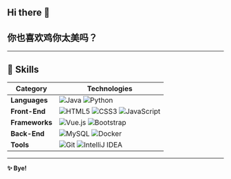 ## Hi there 👋  
## 你也喜欢鸡你太美吗？

---

## 🔧 Skills  

| **Category**       | **Technologies**                                                                                                                      |
|---------------------|--------------------------------------------------------------------------------------------------------------------------------------|
| **Languages**       | ![Java](https://img.shields.io/badge/Java-007396?style=for-the-badge&logo=java) ![Python](https://img.shields.io/badge/Python-3776AB?style=for-the-badge&logo=python) |
| **Front-End**       | ![HTML5](https://img.shields.io/badge/HTML5-E34F26?style=for-the-badge&logo=html5) ![CSS3](https://img.shields.io/badge/CSS3-1572B6?style=for-the-badge&logo=css3) ![JavaScript](https://img.shields.io/badge/JavaScript-F7DF1E?style=for-the-badge&logo=javascript) |
| **Frameworks**      | ![Vue.js](https://img.shields.io/badge/Vue.js-35495E?style=for-the-badge&logo=vue.js) ![Bootstrap](https://img.shields.io/badge/Bootstrap-7952B3?style=for-the-badge&logo=bootstrap) |
| **Back-End**        | ![MySQL](https://img.shields.io/badge/MySQL-4479A1?style=for-the-badge&logo=mysql) ![Docker](https://img.shields.io/badge/Docker-2496ED?style=for-the-badge&logo=docker) |
| **Tools**           | ![Git](https://img.shields.io/badge/Git-F05032?style=for-the-badge&logo=git) ![IntelliJ IDEA](https://img.shields.io/badge/IntelliJ_IDEA-000000?style=for-the-badge&logo=intellij-idea) |

---

**✨ Bye!**
